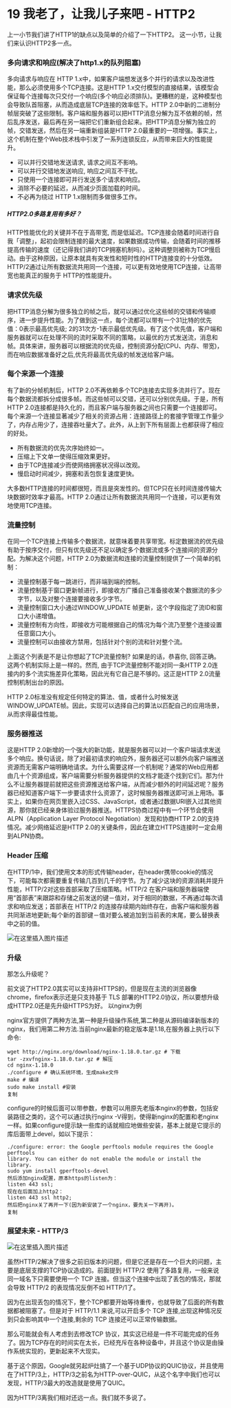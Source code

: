 # 19 我老了，让我儿子来吧 - HTTP2

上一小节我们讲了HTTP1的缺点以及简单的介绍了一下HTTP2。 这一小节，让我们来认识HTTP2多一点。

### 多向请求和响应(解决了http1.x的队列阻塞)

多向请求与响应在 HTTP 1.x中，如果客户端想发送多个并行的请求以及改进性能，那么必须使用多个TCP连接。这是HTTP 1.x交付模型的直接结果，该模型会保证每个连接每次只交付一个响应(多个响应必须排队)。更糟糕的是，这种模型也会导致队首阻塞，从而造成底层TCP连接的效率低下。HTTP 2.0中新的二进制分帧层突破了这些限制。客户端和服务器可以把HTTP消息分解为互不依赖的帧，然后乱序发送，最后再在另一端把它们重新组合起来。把HTTP消息分解为独立的帧，交错发送，然后在另一端重新组装是HTTP 2.0最重要的一项增强。事实上，这个机制在整个Web技术栈中引发了一系列连锁反应，从而带来巨大的性能提升。

- 可以并行交错地发送请求, 请求之间互不影响。
- 可以并行交错地发送响应, 响应之间互不干扰。
- 只使用一个连接即可并行发送多个请求和响应。
- 消除不必要的延迟，从而减少页面加载的时间。
- 不必再为绕过 HTTP 1.x限制而多做很多工作。

##### HTTP2.0多路复用有多好？

HTTP性能优化的关键并不在于高带宽, 而是低延迟。TCP连接会随着时间进行自我「调整」，起初会限制连接的最大速度，如果数据成功传输，会随着时间的推移提高传输的速度（还记得我们讲的TCP拥塞机制吗）。这种调整则被称为TCP慢启动。由于这种原因，让原本就具有突发性和短时性的HTTP连接变的十分低效。HTTP/2通过让所有数据流共用同一个连接，可以更有效地使用TCP连接，让高带宽也能真正的服务于 HTTP的性能提升。

### 请求优先级

把HTTP消息分解为很多独立的帧之后，就可以通过优化这些帧的交错和传输顺序，进一步提升性能。为了做到这一点，每个流都可以带有一个31比特的优先值：0表示最高优先级; 2的31次方-1表示最低优先级。有了这个优先值，客户端和服务器就可以在处理不同的流时采取不同的策略，以最优的方式发送流，消息和帧。具体来讲，服务器可以根据流的优先级，控制资源分配(CPU、内存、带宽)，而在响应数据准备好之后,优先将最高优先级的帧发送给客户端。

### 每个来源一个连接

有了新的分帧机制后，HTTP 2.0不再依赖多个TCP连接去实现多流并行了。现在每个数据流都拆分成很多帧。而这些帧可以交错，还可以分别优先级。于是，所有HTTP 2.0连接都是持久化的，而且客户端与服务器之间也只需要一个连接即可。每个来源一个连接显著减少了相关的资源占用：连接路径上的套接字管理工作量少了，内存占用少了，连接吞吐量大了。此外，从上到下所有层面上也都获得了相应的好处。

- 所有数据流的优先次序始终如一。
- 压缩上下文单一使得压缩效果更好。
- 由于TCP连接减少而使网络拥塞状况得以改观。
- 慢启动时间减少，拥塞和丢包恢复速度更快。

大多数HTTP连接的时间都很短，而且是突发性的。但TCP只在长时间连接传输大块数据时效率才最高。HTTP 2.0通过让所有数据流共用同一个连接，可以更有效地使用TCP连接。

### 流量控制

在同一个TCP连接上传输多个数据流，就意味着要共享带宽。标定数据流的优先级有助于按序交付，但只有优先级还不足以确定多个数据流或多个连接间的资源分配。为解决这个问题，HTTP 2.0为数据流和连接的流量控制提供了一个简单的机制：

- 流量控制基于每一跳进行，而非端到端的控制。
- 流量控制基于窗口更新帧进行，即接收方广播自己准备接收某个数据流的多少字节，以及对整个连接要接收多少字节。
- 流量控制窗口大小通过WINDOW_UPDATE 帧更新，这个字段指定了流ID和窗口大小递增值。
- 流量控制有方向性，即接收方可能根据自己的情况为每个流乃至整个连接设置任意窗口大小。
- 流量控制可以由接收方禁用，包括针对个别的流和针对整个流。

上面这个列表是不是让你想起了TCP流量控制? 如果是的话，恭喜你, 回答正确。这两个机制实际上是一样的。然而, 由于TCP流量控制不能对同一条HTTP 2.0连接内的多个流实施差异化策略，因此光有它自己是不够的。这正是HTTP 2.0流量控制机制出台的原因。

HTTP 2.0标准没有规定任何特定的算法、值，或者什么时候发送WINDOW_UPDATE帧。因此，实现可以选择自己的算法以匹配自己的应用场景，从而求得最佳性能。

### 服务器推送

这是HTTP 2.0新增的一个强大的新功能，就是服务器可以对一个客户端请求发送多个响应。换句话说，除了对最初请求的响应外，服务器还可以额外向客户端推送资源而无需客户端明确地请求。为什么需要这样一个机制呢？通常的Web应用都由几十个资源组成，客户端需要分析服务器提供的文档才能逐个找到它们。那为什么不让服务器提前就把这些资源推送给客户端，从而减少额外的时间延迟呢？服务器已经知道客户端下一步要请求什么资源了，这时候服务器推送即可派上用场。事实上，如果你在网页里嵌入过CSS、JavaScript，或者通过数据URI嵌入过其他资源，那你就已经亲身体验过服务器推送。HTTPS协商过程中有一个环节会使用ALPN（Application Layer Protocol Negotiation）发现和协商HTTP 2.0的支持情况。减少网络延迟是HTTP 2.0的关键条件，因此在建立HTTPS连接时一定会用到ALPN协商。

### Header 压缩

在HTTP/1中，我们使用文本的形式传输header，在header携带cookie的情况下，可能每次都需要重复传输几百到几千的字节。为了减少这块的资源消耗并提升性能，HTTP/2对这些首部采取了压缩策略。HTTP/2 在客户端和服务器端使用“首部表”来跟踪和存储之前发送的键－值对，对于相同的数据，不再通过每次请求和响应发送；首部表在 HTTP/2 的连接存续期内始终存在，由客户端和服务器共同渐进地更新;每个新的首部键－值对要么被追加到当前表的末尾，要么替换表中之前的值。

![在这里插入图片描述](assets/20210219114055292.png)

### 升级

那怎么升级呢？

前文说了HTTP2.0其实可以支持非HTTPS的，但是现在主流的浏览器像chrome，firefox表示还是只支持基于 TLS 部署的HTTP2.0协议，所以要想升级成HTTP2.0还是先升级HTTPS为好。 以nginx为例

nginx官方提供了两种方法,第一种是升级操作系统,第二种是从源码编译新版本的nginx，我们用第二种方法.当前nginx最新的稳定版本是1.18,在服务器上执行以下命令:

```plaintext
wget http://nginx.org/download/nginx-1.18.0.tar.gz # 下载
tar -zxvfnginx-1.18.0.tar.gz # 解压
cd nginx-1.18.0
./configure # 确认系统环境，生成make文件
make # 编译
sudo make install #安装
复制
```

configure的时候后面可以带参数，参数可以用原先老版本nginx的参数，包括安装路径之类的，这个可以通过执行nginx -V得到，使得新nginx的配置和老nginx一样。如果configure提示缺一些库的话就相应地做些安装，基本上就是它提示的库后面带上devel，如以下提示：

```plaintext
./configure: error: the Google perftools module requires the Google perftools
library. You can either do not enable the module or install the library.
sudo yum install gperftools-devel
然后添加nginx配置，原本https的listen为：
listen 443 ssl;
现在在后面加上http2：
listen 443 ssl http2;
然后把nginx关了再开一下(因为新安装了一个nginx，要先关一下再开)。
复制
```

### 展望未来 - HTTP/3

![在这里插入图片描述](assets/20210219114111421.png)

虽然HTTP/2解决了很多之前旧版本的问题，但是它还是存在一个巨大的问题，主要是底层支撑的TCP协议造成的。前面提到 HTTP/2 使用了多路复用，一般来说同一域名下只需要使用一个 TCP 连接。但当这个连接中出现了丢包的情况，那就会导致 HTTP/2 的表现情况反倒不如 HTTP/1了。

因为在出现丢包的情况下，整个TCP都要开始等待重传，也就导致了后面的所有数据都被阻塞了。但是对于 HTTP/1.1 来说,可以开启多个 TCP 连接,出现这种情况反到只会影响其中一个连接,剩余的 TCP 连接还可以正常传输数据。

那么可能就会有人考虑到去修改TCP 协议，其实这已经是一件不可能完成的任务了。因为TCP存在的时间实在太长，已经充斥在各种设备中，并且这个协议是由操作系统实现的，更新起来不大现实。

基于这个原因，Google就另起炉灶搞了一个基于UDP协议的QUIC协议，并且使用在了HTTP/3上，HTTP/3之前名为HTTP-over-QUIC，从这个名字中我们也可以发现，HTTP/3最大的改造就是使用了QUIC。

因为HTTP/3离我们相对还远一点。我们就不多说了。
